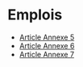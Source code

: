 # Emplois

- [Article Annexe 5](article-annexe-5.md)
- [Article Annexe 6](article-annexe-6.md)
- [Article Annexe 7](article-annexe-7.md)
